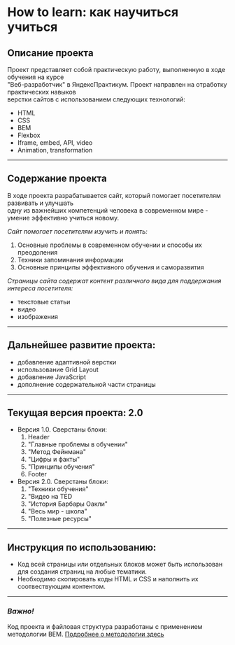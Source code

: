 # How to learn: как научиться учиться

## Описание проекта

Проект представляет собой практическую работу, выполненную в ходе обучения на курсе\
"Веб-разработчик" в ЯндексПрактикум. Проект направлен на отработку практических навыков\
верстки сайтов с использованием следующих технологий:

* HTML
* CSS
* BEM
* Flexbox
* Iframe, embed, API, video
* Animation, transformation

---

## Содержание проекта

В ходе проекта разрабатывается сайт, который помогает посетителям развивать и улучшать\
одну из важнейших компетенций человека в современном мире - умение эффективно учиться новому. 

*Сайт помогает посетителям изучить и понять:*

1. Основные проблемы в современном обучении и способы их преодоления
2. Техники запоминания информации
3. Основные принципы эффективного обучения и саморазвития

*Страницы сайта содержат контент различного вида для поддержания интереса посетителя:*

* текстовые статьи
* видео
* изображения

---

## Дальнейшее развитие проекта:

* добавление адаптивной верстки
* использование Grid Layout
* добавление JavaScript
* дополнение содержательной части страницы 

---

## Текущая версия проекта: 2.0

* Версия 1.0. Сверстаны блоки:
    1. Header
    2. "Главные проблемы в обучении"
    3. "Метод Фейнмана"
    4. "Цифры и факты"
    5. "Принципы обучения"
    6. Footer
* Версия 2.0. Сверстаны блоки:
    1. "Техники обучения"
    2. "Видео на TED
    3. "История Барбары Оакли"
    4. "Весь мир - школа"
    5. "Полезные ресурсы"

---

## Инструкция по использованию:

* Код всей страницы или отдельных блоков может быть использован для создания страниц на любые тематики.
* Необходимо скопировать коды HTML и CSS и наполнить их соотвествующим контентом.

---

### ___Важно!___ 
Код проекта и файловая структура разработаны с применением методологии BEM. [Подробнее о методологии здесь](https://ru.wikipedia.org/wiki/%D0%91%D0%AD%D0%9C "Статья в Википедии")
